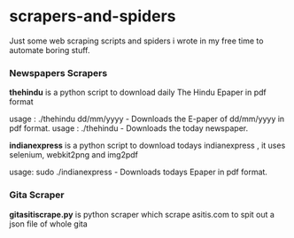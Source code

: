 # scrapers-and-spiders
Just some web scraping scripts and spiders i wrote in my free time to automate boring stuff.

### Newspapers Scrapers

**thehindu** is a python script to download daily The Hindu Epaper in pdf format

usage : ./thehindu dd/mm/yyyy    - Downloads the E-paper of dd/mm/yyyy in pdf format.
usage : ./thehindu               - Downloads the today newspaper.


**indianexpress** is a python script to download todays indianexpress , it uses selenium, webkit2png and img2pdf

usage: sudo ./indianexpress - Downloads todays Epaper in pdf format.



### Gita Scraper

**gitasitiscrape.py** is python scraper which scrape asitis.com to spit out a json file of whole gita


